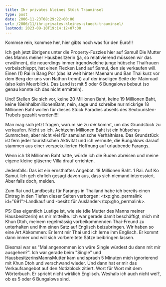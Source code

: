 ```yaml
---
title: Ihr privates kleines Stück Trauminsel
type: post
date: 2006-11-23T08:29:22+00:00
url: /2006/11/ihr-privates-kleines-stueck-trauminsel/
lastmod: 2023-09-10T19:14:12+07:00
---
```

Kommse rein, kommse her, hier gibts noch was für den Euro!!!

Ich geh jetzt übrigens unter die Property-Fuzzies hier auf Samui! Die Mutter des Manns meiner Hausbesitzerin (ja, so relativierend müsssen wir das erwähnen), die neuerdings immer irgendwelche junge hübsche Thaifrauen vorbeischleppt, hat einen Flecken Land auf Samui, den sie verkaufen will. Einen (1) Rai in Bang Por (das ist weit hinter Maenam und Ban Thai kurz vor dem Berg der uns von Nathon trennt) auf der inseligen Seite der Mainroad (also kein Meerblick). Das Land ist mit 5 oder 6 Bungalows bebaut (so genau konnte ich das nicht ermitteln).

Und! Stellen Sie sich vor, keine 20 Millionen Baht, keine 19 Millionen Baht, keine 18einhalbmillionenBaht, nein, sage und schreibe nur mickrige 18 Millionen Baht wollen für dieses Stück Paradies abseits des Sextouristen-Trubels gezahlt werden!!!!

Man mag sich jetzt fragen, warum sie zu _mir_ kommt, um das Grundstück zu verkaufen. Nicht so ich. Achtzehn Millionen Baht ist ein hübsches Summchen, aber nicht viel für samuianische Verhältnisse. Das Grundstück ist fern jeder touristischen Aktivität und ich vermute, die Bungalows darauf stammen aus einer verspekulierten Hoffnung auf urlaubende Farangs.

Wenn ich 18 Millionen Baht hätte, würde ich die Buden abreisen und meine eigene kleine gläserne Villa drauf errichten.

Jedenfalls: Das ist ein ernsthaftes Angebot. 18 Millionen Baht. 1 Rai. Auf Ko Samui. Ich geh ehrlich gesagt davon aus, dass sich niemand interessiert. Aber falls doch, melden.

Zum Rai und Landbesitz für Farangs in Thailand habe ich bereits einen Eintrag in den Tiefen dieser Seiten verborgen: <txp:gho_permalink id="691">Landkauf und -besitz für Ausländer</txp:gho_permalink>.

PS: Das eigentlich Lustige ist, wie sie (die Mutter des Manns meiner Hausbesitzerin) es mir mitteilte. Ich war gerade damit beschäftigt, mich mit Khun Dtoh, meinem regelmässig vorbeikommenden Thai-Freund zu unterhalten und ihm einen Satz auf Englisch beizubringen. Wir haben so eine Art Abkommen: Er lernt mir Thai und ich lerne ihm Englisch. Er kommt dann immer und will sich vorbereitete Sätze beibringen lassen.

Diesmal war es "Mal angenommen ich wäre Single würdest du dann mit mir ausgehen?". Ich war gerade beim "Single" und HausbesitzerinsMannsMutter kam und sprach 5 Minuten mich ignorierend mit Khun Dtoh und verschwand wieder. Und dann hat er mir das Verkaufsangebot auf den Notizblock zitiert. Wort für Wort mit dem Wörterbuch. Er spricht nicht wirklich Englisch. Weshalb ich auch nicht wei?, ob es 5 oder 6 Bungalows sind.
